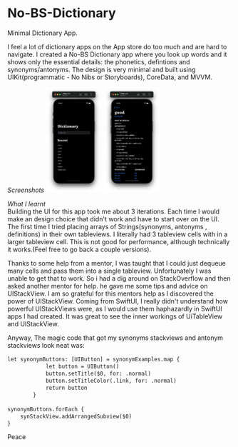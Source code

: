 # No-BS-Dictionary
Minimal Dictionary App.

I feel a lot of dictionary apps on the App store do too much and are hard to navigate.
I created a No-BS Dictionary app where you look up words and it shows only the essential details: the phonetics, defintions and synonyms/antonyms. 
The design is very minimal and built using UIKit(programmatic - No Nibs or Storyboards), CoreData, and MVVM.

*Screenshots*
<img src="https://github.com/thompson-dean/No-BS-Dictionary/blob/main/screenshots/screen01.png" width=25% height=25%> <img src="https://github.com/thompson-dean/No-BS-Dictionary/blob/main/screenshots/screen02.png" width=25% height=25%> 


*What I learnt* <br>
Building the UI for this app took me about 3 iterations. Each time I would make an design choice that didn't work and have to start over on the UI. The first time I tried placing arrays of Strings(synonyms, antonyms , definitions) in their own tableviews. I literally had 3 tableview cells with in a larger tableview cell. This is not good for performance, although technically it works.(Feel free to go back a couple versions).

Thanks to some help from a mentor, I was taught that I could just dequeue many cells and pass them into a single tableview. Unfortunately I was unable to get that to work. So i had a dig around on StackOverflow and then asked another mentor for help. he gave me some tips and advice on UIStackView. I am so grateful for this mentors help as I discovered the power of UIStackView. Coming from SwiftUI, I really didn't understand how powerful UIStackViews were, as I would use them haphazardly in SwiftUI apps I had created. It was great to see the inner workings of UiTableView and UIStackView. 

Anyway, The magic code that got my synonyms stackviews and antonym stackviews look neat was:

```
let synonymButtons: [UIButton] = synonymExamples.map {
            let button = UIButton()
            button.setTitle($0, for: .normal)
            button.setTitleColor(.link, for: .normal)
            return button
        }
        
synonymButtons.forEach {
    synStackView.addArrangedSubview($0)
}
```
Peace             



